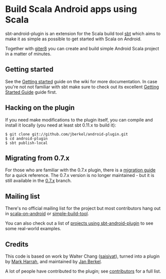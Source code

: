 # Build Scala Android apps using Scala

sbt-android-plugin is an extension for the Scala build tool [sbt][] which
aims to make it as simple as possible to get started with Scala on Android.

Together with [giter8][] you can create and build simple Android Scala project in a
matter of minutes.

## Getting started

See the [Getting started][] guide on the wiki for more documentation. In case
you're not not familiar with sbt make sure to check out its excellent
[Getting Started Guide][sbt-getting-started] guide first.

## Hacking on the plugin

If you need make modifications to the plugin itself, you can compile
and install it locally (you need at least sbt 0.11.x to build it):

    $ git clone git://github.com/jberkel/android-plugin.git
    $ cd android-plugin
    $ sbt publish-local

## Migrating from 0.7.x

For those who are familiar with the 0.7.x plugin, there is a [migration guide][]
for a quick reference. The 0.7.x version is no longer maintained - but it is
still available in the [0.7.x][] branch.

## Mailing list

There's no official mailing list for the project but most contributors hang
out in [scala-on-android][] or [simple-build-tool][].

You can also check out a list of
[projects using sbt-android-plugin][] to see some real-world examples.

## Credits

This code is based on work by Walter Chang
([saisiyat](http://github.com/weihsiu/saisiyat/)), turned into a plugin by
[Mark Harrah](http://github.com/harrah), and maintained by
[Jan Berkel](https://github.com/jberkel).

A lot of people have contributed to the plugin; see [contributors][] for a full
list.

[sbt]: https://github.com/harrah/xsbt/wiki
[scala-on-android]: http://groups.google.com/group/scala-on-android
[simple-build-tool]: http://groups.google.com/group/simple-build-tool
[0.7.x]: https://github.com/jberkel/android-plugin/tree/0.7.x
[migration guide]: https://github.com/jberkel/android-plugin/wiki/migration_guide
[contributors]: https://github.com/jberkel/android-plugin/wiki/Contributors
[homebrew]: https://github.com/mxcl/homebrew
[Android SDK]: http://developer.android.com/sdk/index.html
[projects using sbt-android-plugin]: https://github.com/jberkel/android-plugin/wiki/Projects-using-sbt-android-plugin
[Getting started]: https://github.com/jberkel/android-plugin/wiki/getting-started
[giter8]: https://github.com/n8han/giter8
[sbt-getting-started]: https://github.com/harrah/xsbt/wiki/Getting-Started-Welcome
